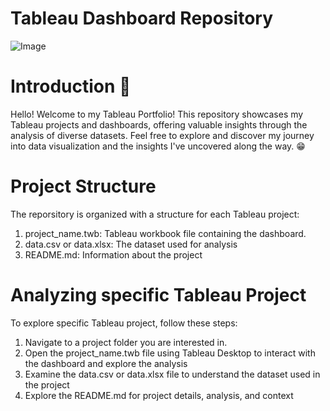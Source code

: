 # Tableau Dashboard Repository
![Image](https://github.com/user-attachments/assets/3c8f1d22-16d1-4824-b3a5-ed33cb067e64)

# Introduction :wave:	
Hello! Welcome to my Tableau Portfolio! This repository showcases my Tableau projects and dashboards, offering valuable insights through the analysis of diverse datasets. Feel free to explore and discover my journey into data visualization and the insights I've uncovered along the way. :grin:

# Project Structure 

The reporsitory is organized with a structure for each Tableau project: 
1. project_name.twb: Tableau workbook file containing the dashboard.
2. data.csv or data.xlsx: The dataset used for analysis
3. README.md: Information about the project

# Analyzing specific Tableau Project
To explore specific Tableau project, follow these steps:
1. Navigate to a project folder you are interested in.
2. Open the project_name.twb file using Tableau Desktop to interact with the dashboard and explore the analysis
3. Examine the data.csv or data.xlsx file to understand the dataset used in the project
4. Explore the README.md for project details, analysis, and context
